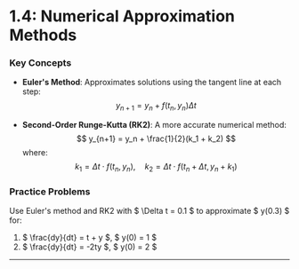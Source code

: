 # **1.4: Numerical Approximation Methods**

### **Key Concepts**
- **Euler's Method**: Approximates solutions using the tangent line at each step:
  $$
  y_{n+1} = y_n + f(t_n, y_n) \Delta t
  $$

- **Second-Order Runge-Kutta (RK2)**: A more accurate numerical method:
  $$
  y_{n+1} = y_n + \frac{1}{2}(k_1 + k_2)
  $$
  where:
  $$
  k_1 = \Delta t \cdot f(t_n, y_n), \quad k_2 = \Delta t \cdot f(t_n + \Delta t, y_n + k_1)
  $$

### **Practice Problems**
Use Euler's method and RK2 with $ \Delta t = 0.1 $ to approximate $ y(0.3) $ for:

1. $ \frac{dy}{dt} = t + y $, $ y(0) = 1 $
2. $ \frac{dy}{dt} = -2ty $, $ y(0) = 2 $

---

